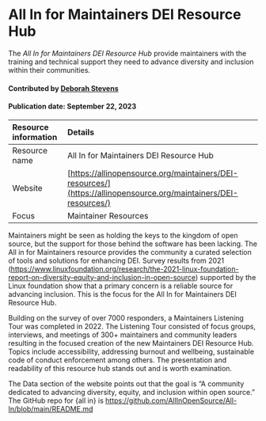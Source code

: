 # All In for Maintainers DEI Resource Hub

<!--deck text start-->
The *All In for Maintainers DEI Resource Hub*  provide maintainers with the training and technical support they need to advance diversity and inclusion within their communities.
<!--deck text end-->

#### Contributed by [Deborah Stevens](https://github.com/haikudeb)
#### Publication date: September 22, 2023

Resource information | Details 
:--- | :--- 
Resource name | All In for Maintainers DEI Resource Hub
Website  | [https://allinopensource.org/maintainers/DEI-resources/](https://allinopensource.org/maintainers/DEI-resources/)
Focus | Maintainer Resources

Maintainers might be seen as holding the keys to the kingdom of open source, but the support for those behind the software has been lacking. The All in for Maintainers resource provides the community a curated selection of tools and solutions for enhancing DEI. Survey results from 2021 (https://www.linuxfoundation.org/research/the-2021-linux-foundation-report-on-diversity-equity-and-inclusion-in-open-source) supported by the Linux foundation show that a primary concern is a reliable source for advancing inclusion. This is the focus for the All In for Maintainers DEI Resource Hub. 

Building on the survey of over 7000 responders, a Maintainers Listening Tour was completed in 2022. The Listening Tour consisted of focus groups, interviews, and meetings of 300+ maintainers and community leaders resulting in the focused creation of the new Maintainers DEI Resource Hub. Topics include accessibility, addressing burnout and wellbeing, sustainable code of conduct enforcement among others. The presentation and readability of this resource hub stands out and is worth examination. 

The Data section of the website points out that the goal is “A community dedicated to advancing diversity, equity, and inclusion within open source.” The GitHub repo for {all in} is https://github.com/AllInOpenSource/All-In/blob/main/README.md 


<!---
Publish: yes
Topics: projects and organizations, inclusivity, online learning
Pinned: no
RSS update: 2023-08-22
--->
